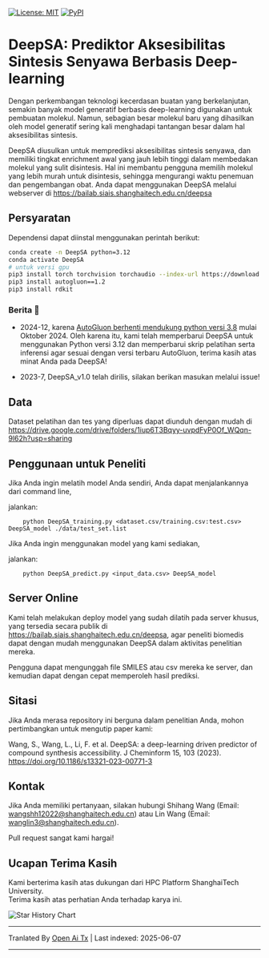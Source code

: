 [![License: MIT](https://img.shields.io/badge/License-MIT-yellow)](https://github.com/Shihang-Wang-58/DeepSA)
[![PyPI](https://img.shields.io/badge/PyPI-cyan)](https://pypi.org/project/deepsa)

# DeepSA: Prediktor Aksesibilitas Sintesis Senyawa Berbasis Deep-learning

Dengan perkembangan teknologi kecerdasan buatan yang berkelanjutan, semakin banyak model generatif berbasis deep-learning digunakan untuk pembuatan molekul. Namun, sebagian besar molekul baru yang dihasilkan oleh model generatif sering kali menghadapi tantangan besar dalam hal aksesibilitas sintesis.

DeepSA diusulkan untuk memprediksi aksesibilitas sintesis senyawa, dan memiliki tingkat enrichment awal yang jauh lebih tinggi dalam membedakan molekul yang sulit disintesis. Hal ini membantu pengguna memilih molekul yang lebih murah untuk disintesis, sehingga mengurangi waktu penemuan dan pengembangan obat. Anda dapat menggunakan DeepSA melalui webserver di https://bailab.siais.shanghaitech.edu.cn/deepsa<br/>

## Persyaratan
Dependensi dapat diinstal menggunakan perintah berikut:
```bash
conda create -n DeepSA python=3.12
conda activate DeepSA
# untuk versi gpu
pip3 install torch torchvision torchaudio --index-url https://download.pytorch.org/whl/cu118
pip3 install autogluon==1.2
pip3 install rdkit
```
### Berita 🔔

* 2024-12, karena [AutoGluon berhenti mendukung python versi 3.8](https://github.com/autogluon/autogluon/pull/4512) mulai Oktober 2024. Oleh karena itu, kami telah memperbarui DeepSA untuk menggunakan Python versi 3.12 dan memperbarui skrip pelatihan serta inferensi agar sesuai dengan versi terbaru AutoGluon, terima kasih atas minat Anda pada DeepSA!

* 2023-7, DeepSA_v1.0 telah dirilis, silakan berikan masukan melalui issue!

## Data
Dataset pelatihan dan tes yang diperluas dapat diunduh dengan mudah di https://drive.google.com/drive/folders/1iup6T3Bqyy-uvpdFyP0Of_WQqn-9l62h?usp=sharing

## Penggunaan untuk Peneliti
Jika Anda ingin melatih model Anda sendiri, Anda dapat menjalankannya dari command line,

jalankan:
```
    python DeepSA_training.py <dataset.csv/training.csv:test.csv> DeepSA_model ./data/test_set.list
```
Jika Anda ingin menggunakan model yang kami sediakan,

jalankan:
```
    python DeepSA_predict.py <input_data.csv> DeepSA_model
```

## Server Online

Kami telah melakukan deploy model yang sudah dilatih pada server khusus, yang tersedia secara publik di https://bailab.siais.shanghaitech.edu.cn/deepsa, agar peneliti biomedis dapat dengan mudah menggunakan DeepSA dalam aktivitas penelitian mereka.

Pengguna dapat mengunggah file SMILES atau csv mereka ke server, dan kemudian dapat dengan cepat memperoleh hasil prediksi.

## <span id="citelink">Sitasi</span>
Jika Anda merasa repository ini berguna dalam penelitian Anda, mohon pertimbangkan untuk mengutip paper kami:

Wang, S., Wang, L., Li, F. et al. DeepSA: a deep-learning driven predictor of compound synthesis accessibility. J Cheminform 15, 103 (2023). https://doi.org/10.1186/s13321-023-00771-3

## Kontak
Jika Anda memiliki pertanyaan, silakan hubungi Shihang Wang (Email: wangshh12022@shanghaitech.edu.cn) atau Lin Wang (Email: wanglin3@shanghaitech.edu.cn).

Pull request sangat kami hargai!

## Ucapan Terima Kasih
Kami berterima kasih atas dukungan dari HPC Platform ShanghaiTech University.<br/>
Terima kasih atas perhatian Anda terhadap karya ini.

![Star History Chart](https://api.star-history.com/svg?repos=Shihang-Wang-58/DeepSA&type=Date)

---

Tranlated By [Open Ai Tx](https://github.com/OpenAiTx/OpenAiTx) | Last indexed: 2025-06-07

---